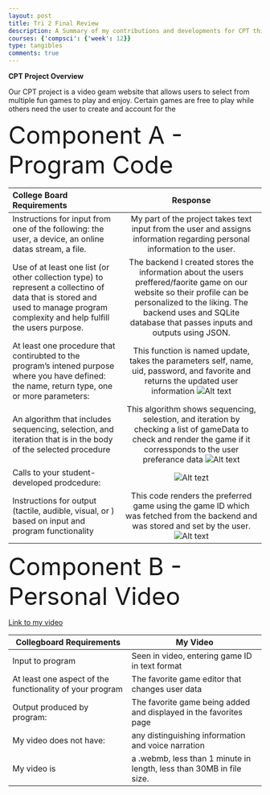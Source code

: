 ```yaml
---
layout: post
title: Tri 2 Final Review
description: A Summary of my contributions and developments for CPT this trimester
courses: {'compsci': {'week': 12}}
type: tangibles
comments: true
---
```


**CPT Project Overview**

Our CPT project is a video geam  website that allows users to select from multiple fun games to play and enjoy. Certain games are free to play while others need the user to create and account for the 

<font size = "15">Component A - Program Code</font>

| College Board Requirements|Response|
| :---------------- | :------: |
|Instructions for input from one of the following: the user, a device, an online datas stream, a file.|My part of the project takes text input from the user and assigns information regarding personal information to the user.|
|Use of at least one list (or other collection type) to represent a collectino of data that is stored and used to manage program complexity and help fulfill the users purpose.|The backend I created stores the information about the users preffered/faorite game on our website so their profile can be personalized to the liking. The backend uses and SQLite database that passes inputs and outputs using JSON.|
|At least one procedure that contirubted to the program’s intened purpose where you have defined: the name, return type, one or more parameters:|This function is named update, takes the parameters self, name, uid, password, and favorite and returns the updated user information ![Alt text](<Screenshot 2024-02-27 at 10.44.17 PM.png>)|
|An algorithm that includes sequencing, selection, and iteration that is in the body of the selected procedure|This algorithm shows sequencing, selestion, and iteration by checking a list of gameData to check and render the game if it corressponds to the user preferance data ![Alt text](<Screenshot 2024-02-27 at 10.12.21 PM.png>) |
|Calls to your student-developed prodcedure:|![Alt tezt](<Screenshot 2024-02-27 at 11.06.18 PM.png>)|
|Instructions for output (tactile, audible, visual, or ) based on input and program functionality|This code renders the preferred game using the game ID which was fetched from the backend and was stored and set by the user.![Alt text](<Screenshot 2024-02-27 at 10.32.23 PM.png>)|

<font size = "15">Component B - Personal Video</font>

[Link to my video](https://drive.google.com/file/d/1f0TmgSyhzqEQiaKImu0YRG_mVhnvHTSx/view?usp=drive_link)

| Collegboard Requirements | My Video |
|------------------|------------------|
| Input to program  | Seen in video, entering game ID in text format  |
| At least one aspect of the functionality of your program| The favorite game editor that changes user data  |
| Output produced by program:  | The favorite game being added and displayed in the favorites page  |
| My video does not have: | any distinguishing information and voice narration  |
| My video is | a .webmb, less than 1 minute in length, less than 30MB in file size.  |